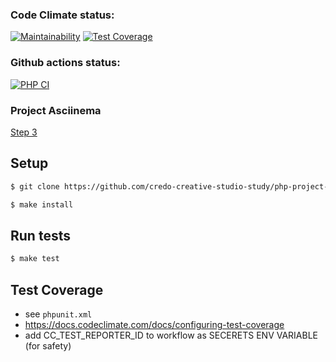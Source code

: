 ### Code Climate status:

[![Maintainability](https://api.codeclimate.com/v1/badges/b1b614ebee692635296a/maintainability)](https://codeclimate.com/github/credo-creative-studio-study/php-project-lvl2/maintainability)
[![Test Coverage](https://api.codeclimate.com/v1/badges/b1b614ebee692635296a/test_coverage)](https://codeclimate.com/github/credo-creative-studio-study/php-project-lvl2/test_coverage)

### Github actions status:
[![PHP CI](https://github.com/credo-creative-studio-study/php-project-lvl2/actions/workflows/php-ci.yml/badge.svg)](https://github.com/credo-creative-studio-study/php-project-lvl2/actions/workflows/php-ci.yml)

### Project Asciinema
[Step 3](https://asciinema.org/a/RXhmUBRacSLp6kgAksQqPPhXn)


## Setup

```sh
$ git clone https://github.com/credo-creative-studio-study/php-project-lvl2.git

$ make install
```

## Run tests

```sh
$ make test
```

## Test Coverage

-   see `phpunit.xml`
-   <https://docs.codeclimate.com/docs/configuring-test-coverage>
-   add CC_TEST_REPORTER_ID to workflow as SECERETS ENV VARIABLE (for safety)

